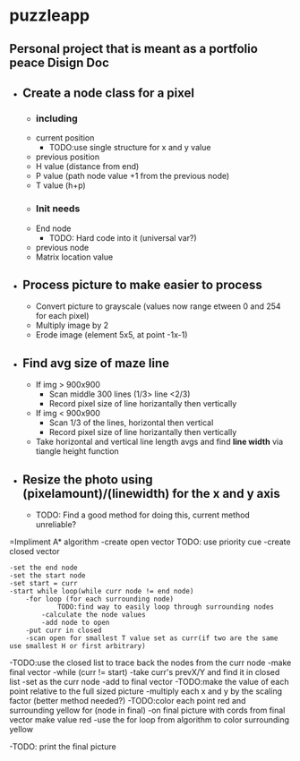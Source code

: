 # puzzleapp
Personal project that is meant as a portfolio peace
Disign Doc
------------------------------------------------
- ## Create a node class for a pixel
  - ### including
  - current position
    - TODO:use single structure for x and y value
  - previous position
  - H value (distance from end)
  - P value (path node value +1 from the previous node)
  - T value (h+p) 
  - ### Init needs 		
  - End node 
    - TODO: Hard code into it (universal var?)
  - previous node 
  - Matrix location value
			   
- ## Process picture to make easier to process
  - Convert picture to grayscale (values now range etween 0 and 254 for each pixel)
  - Multiply image by 2
  - Erode image (element 5x5, at point -1x-1)
- ## Find avg size of maze line
  - If img > 900x900
    - Scan middle 300 lines (1/3> line <2/3)
    - Record pixel size of line horizantally then vertically 
  - If img < 900x900
    - Scan 1/3 of the lines, horizontal then vertical
    - Record pixel size of line horizantally then vertically
  - Take horizontal and vertical line length avgs and find **line width** via tiangle height function
  

- ## Resize the photo using (pixelamount)/(linewidth) for the x and y axis
  - TODO: Find a good method for doing this, current method unreliable?
  

=Impliment A* algorithm
	-create open vector
		TODO: use priority cue
	-create closed vector

	-set the end node
	-set the start node
	-set start = curr
	-start while loop(while curr node != end node)
		-for loop (for each surrounding node)
				TODO:find way to easily loop through surrounding nodes
			-calculate the node values
			-add node to open 
		-put curr in closed
		-scan open for smallest T value set as curr(if two are the same use smallest H or first arbitrary)
-TODO:use the closed list to trace back the nodes from the curr node
	-make final vector
	-while (curr != start)
		-take curr's prevX/Y and find it in closed list
		-set as the curr node
		-add to final vector
-TODO:make the value of each point relative to the full sized picture
	-multiply each x and y by the scaling factor (better method needed?)
-TODO:color each point red and surrounding yellow
	for (node in final)
		-on final picture with cords from final vector make value red
		-use the for loop from algorithm to color surrounding yellow

-TODO: print the final picture

